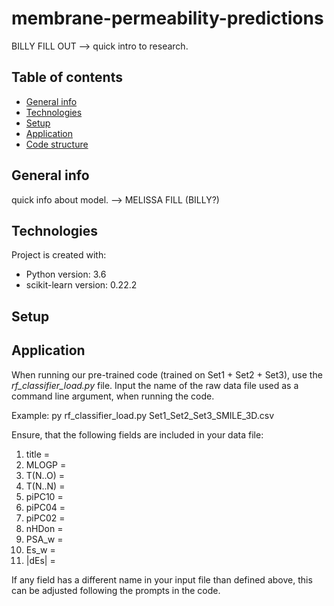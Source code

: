 # membrane-permeability-predictions
BILLY FILL OUT --> quick intro to research.

## Table of contents
* [General info](#general-info)
* [Technologies](#technologies)
* [Setup](#setup)
* [Application](#application)
* [Code structure](#code-structure)

## General info
quick info about model. --> MELISSA FILL (BILLY?)
	
## Technologies
Project is created with:
* Python version: 3.6
* scikit-learn version: 0.22.2

	
## Setup

## Application
When running our pre-trained code (trained on Set1 + Set2 + Set3), use the *rf_classifier_load.py* file.
Input the name of the raw data file used as a command line argument, when running the code.

Example: py rf_classifier_load.py Set1_Set2_Set3_SMILE_3D.csv

Ensure, that the following fields are included in your data file: 
1. title =
2. MLOGP =
3. T(N..O) =
4. T(N..N) =
5. piPC10 =
6. piPC04 =
7. piPC02 =
8. nHDon =
9. PSA_w =
10. Es_w =
11. |dEs| =

If any field has a different name in your input file than defined above, this can be adjusted following the prompts in the code.
